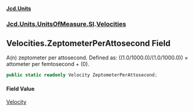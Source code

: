 #### [Jcd.Units](index.md 'index')
### [Jcd.Units.UnitsOfMeasure.SI](Jcd.Units.UnitsOfMeasure.SI.md 'Jcd.Units.UnitsOfMeasure.SI').[Velocities](Velocities.md 'Jcd.Units.UnitsOfMeasure.SI.Velocities')

## Velocities.ZeptometerPerAttosecond Field

A(n) zeptometer per attosecond. Defined as: ((1.0/1000.0)/(1.0/1000.0)) × attometer per femtosecond + (0).

```csharp
public static readonly Velocity ZeptometerPerAttosecond;
```

#### Field Value
[Velocity](Velocity.md 'Jcd.Units.UnitTypes.Velocity')